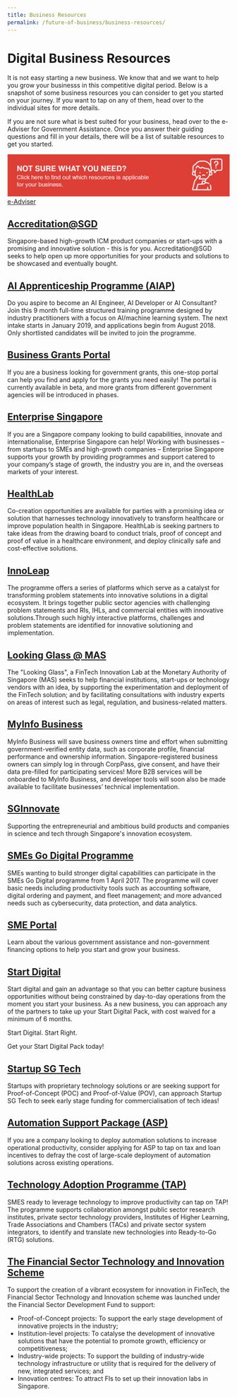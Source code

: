 ```yaml
---
title: Business Resources 
permalink: /future-of-business/business-resources/
---
```


# Digital Business Resources

It is not easy starting a new business. We know that and we want to help you grow your businesss in this competitive digital period. Below is a snapshot of some business resources you can consider to get you started on your journey. If you want to tap on any of them, head over to the individual sites for more details. 
  
If you are not sure what is best suited for your business, head over to the e-Adviser for Government Assistance. Once you answer their guiding questions and fill in your details, there will be a list of suitable resources to get you started. 

![Click below to find out which resources are applicable to your business](/images/biz-help.png "Business Resources")
<a href="https://gaeadviser.gobusiness.gov.sg" target="_blank">e-Adviser</a>

## **[Accreditation@SGD](https://www.imda.gov.sg/programme-listing/accreditation-at-sgd)**

Singapore-based high-growth ICM product companies or start-ups with a promising and innovative solution - this is for you. Accreditation@SGD seeks to help open up more opportunities for your products and solutions to be showcased and eventually bought.

## **[AI Apprenticeship Programme (AIAP)](https://www.aisingapore.org/aiap/)**

Do you aspire to become an AI Engineer, AI Developer or AI Consultant? Join this 9 month full-time structured training programme designed by industry practitioners with a focus on AI/machine learning system. The next intake starts in January 2019, and applications begin from August 2018. Only shortlisted candidates will be invited to join the programme.

## **[Business Grants Portal](https://www.businessgrants.gov.sg/)**

If you are a business looking for government grants, this one-stop portal can help you find and apply for the grants you need easily! The portal is currently available in beta, and more grants from different government agencies will be introduced in phases.

## **[Enterprise Singapore](https://www.enterprisesg.gov.sg/)**

If you are a Singapore company looking to build capabilities, innovate and internationalise, Enterprise Singapore can help! Working with businesses – from startups to SMEs and high-growth companies – Enterprise Singapore supports your growth by providing programmes and support catered to your company’s stage of growth, the industry you are in, and the overseas markets of your interest.

## **[HealthLab](https://www.ihis.com.sg/HealthLab)**

Co-creation opportunities are available for parties with a promising idea or solution that harnesses technology innovatively to transform healthcare or improve population health in Singapore. HealthLab is seeking partners to take ideas from the drawing board to conduct trials, proof of concept and proof of value in a healthcare environment, and deploy clinically safe and cost-effective solutions.
  
## **[InnoLeap](https://www.tech.gov.sg/files/media/media-releases/2017/02/Annex%20B%20InnoLeap%20Factsheet.pdf)**

The programme offers a series of platforms which serve as a catalyst for transforming problem statements into innovative solutions in a digital ecosystem. It brings together public sector agencies with challenging problem statements and RIs, IHLs, and commercial entities with innovative solutions.Through such highly interactive platforms, challenges and problem statements are identified for innovative solutioning and implementation.

 ## **[Looking Glass @ MAS](https://www.mas.gov.sg/news/media-releases/2016/mas-establishes-fintech-innovation-lab)**

The "Looking Glass", a FinTech Innovation Lab at the Monetary Authority of Singapore (MAS) seeks to help financial institutions, start-ups or technology vendors with an idea, by supporting the experimentation and deployment of the FinTech solution; and by facilitating consultations with industry experts on areas of interest such as legal, regulation, and business-related matters.


## **[MyInfo Business](https://business.myinfo.gov.sg/)**

MyInfo Business will save business owners time and effort when submitting government-verified entity data, such as corporate profile, financial performance and ownership information. Singapore-registered business owners can simply log in through CorpPass, give consent, and have their data pre-filled for participating services! More B2B services will be onboarded to MyInfo Business, and developer tools will soon also be made available to facilitate businesses’ technical implementation.

## **[SGInnovate](https://www.sginnovate.com/)**

Supporting the entrepreneurial and ambitious build products and companies in science and tech through Singapore's innovation ecosystem.

## **[SMEs Go Digital Programme](https://www.imda.gov.sg/smesgodigital)**

SMEs wanting to build stronger digital capabilities can participate in the SMEs Go Digital programme from 1 April 2017. The programme will cover basic needs including productivity tools such as accounting software, digital ordering and payment, and fleet management; and more advanced needs such as cybersecurity, data protection, and data analytics.

## **[SME Portal](https://www.smeportal.sg/content/smeportal/en/home.html)**

Learn about the various government assistance and non-government financing options to help you start and grow your business.

## **[Start Digital](https://www.imda.gov.sg/StartDigital?utm_source=Smart%20Nation&utm_medium=Video&utm_campaign=Smart%20Nation%20Video%20with%20Start%20Digital%20Mention)**

Start digital and gain an advantage so that you can better capture business opportunities without being constrained by day-to-day operations from the moment you start your business. As a new business, you can approach any of the partners to take up your Start Digital Pack, with cost waived for a minimum of 6 months.

Start Digital. Start Right.

Get your Start Digital Pack today!

## **[Startup SG Tech](http://www.startupsg.net/startupsg-tech)**

Startups with proprietary technology solutions or are seeking support for Proof-of-Concept (POC) and Proof-of-Value (POV), can approach Startup SG Tech to seek early stage funding for commercialisation of tech ideas!

## **[Automation Support Package (ASP)](https://spring.enterprisesg.gov.sg/Growing-Business/Grant/development-areas/Pages/enhancing-business-processes-for-productivity.aspx)**

If you are a company looking to deploy automation solutions to increase operational productivity, consider applying for ASP to tap on tax and loan incentives to defray the cost of large-scale deployment of automation solutions across existing operations.

## **[Technology Adoption Programme (TAP)](https://www.enterprisesg.gov.sg/financial-assistance/grants/for-partners/technology-adoption-programme)**

SMES ready to leverage technology to improve productivity can tap on TAP! The programme supports collaboration amongst public sector research institutes, private sector technology providers, Institutes of Higher Learning, Trade Associations and Chambers (TACs) and private sector system integrators, to identify and translate new technologies into Ready-to-Go (RTG) solutions.

## **[The Financial Sector Technology and Innovation Scheme](http://www.mas.gov.sg/Singapore-Financial-Centre/Smart-Financial-Centre/Setting-up-your-Business.aspx)**

To support the creation of a vibrant ecosystem for innovation in FinTech, the Financial Sector Technology and Innovation scheme was launched under the Financial Sector Development Fund to support:

-   Proof-of-Concept projects: To support the early stage development of innovative projects in the industry;
-   Institution-level projects: To catalyse the development of innovative solutions that have the potential to promote growth, efficiency or competitiveness;
-   Industry-wide projects: To support the building of industry-wide technology infrastructure or utility that is required for the delivery of new, integrated services; and
-   Innovation centres: To attract FIs to set up their innovation labs in Singapore.
